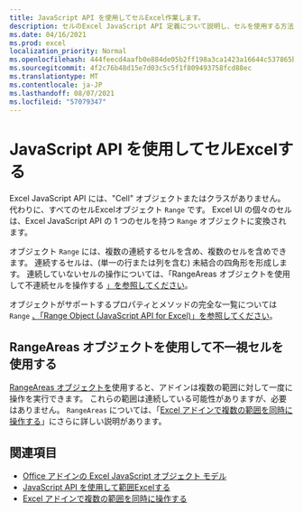 ```yaml
---
title: JavaScript API を使用してセルExcel作業します。
description: セルのExcel JavaScript API 定義について説明し、セルを使用する方法について説明します。
ms.date: 04/16/2021
ms.prod: excel
localization_priority: Normal
ms.openlocfilehash: 444feecd4aafb0e884de05b2ff198a3ca1423a16644c537865bcfb6905684a40
ms.sourcegitcommit: 4f2c76b48d15e7d03c5c5f1f809493758fcd88ec
ms.translationtype: MT
ms.contentlocale: ja-JP
ms.lasthandoff: 08/07/2021
ms.locfileid: "57079347"
---
```

# <a name="work-with-cells-using-the-excel-javascript-api"></a>JavaScript API を使用してセルExcelする

Excel JavaScript API には、"Cell" オブジェクトまたはクラスがありません。 代わりに、すべてのセルExcelオブジェクト `Range` です。 Excel UI の個々のセルは、Excel JavaScript API の 1 つのセルを持つ `Range` オブジェクトに変換されます。

オブジェクト `Range` には、複数の連続するセルを含め、複数のセルを含めできます。 連続するセルは、(単一の行または列を含む) 未結合の四角形を形成します。 連続していないセルの操作については、「RangeAreas オブジェクトを使用して不連続セルを操作する [」を参照してください](#work-with-discontiguous-cells-using-the-rangeareas-object)。

オブジェクトがサポートするプロパティとメソッドの完全な一覧については `Range` [、「Range Object (JavaScript API for Excel)」を参照してください](/javascript/api/excel/excel.range)。

## <a name="work-with-discontiguous-cells-using-the-rangeareas-object"></a>RangeAreas オブジェクトを使用して不一視セルを使用する

[RangeAreas オブジェクトを](/javascript/api/excel/excel.rangeareas)使用すると、アドインは複数の範囲に対して一度に操作を実行できます。 これらの範囲は連続している可能性がありますが、必要はありません。 `RangeAreas` については、「[Excel アドインで複数の範囲を同時に操作する](excel-add-ins-multiple-ranges.md)」にさらに詳しい説明があります。

## <a name="see-also"></a>関連項目

- [Office アドインの Excel JavaScript オブジェクト モデル](excel-add-ins-core-concepts.md)
- [JavaScript API を使用して範囲Excelする](excel-add-ins-ranges-get.md)
- [Excel アドインで複数の範囲を同時に操作する](excel-add-ins-multiple-ranges.md)
